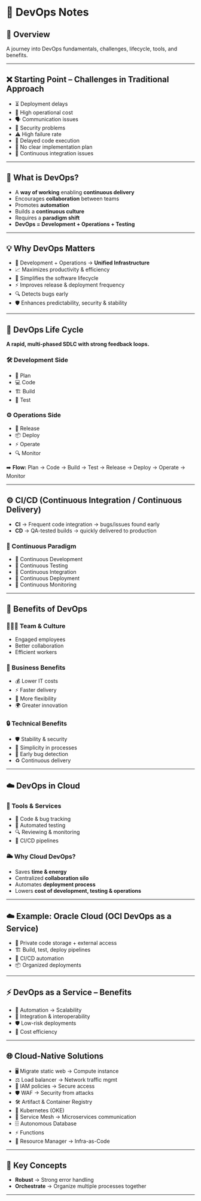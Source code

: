 # 🚀 DevOps Notes  

## 🔹 Overview  
A journey into DevOps fundamentals, challenges, lifecycle, tools, and benefits.  

---

## ❌ Starting Point – Challenges in Traditional Approach  
- ⏳ Deployment delays  
- 💸 High operational cost  
- 🗣️ Communication issues  
- 🔐 Security problems  
- ⚠️ High failure rate  
- 🐌 Delayed code execution  
- 📝 No clear implementation plan  
- 🔄 Continuous integration issues  

---

## 📖 What is DevOps?  
- A **way of working** enabling **continuous delivery**  
- Encourages **collaboration** between teams  
- Promotes **automation**  
- Builds a **continuous culture**  
- Requires a **paradigm shift**  
- **DevOps = Development + Operations + Testing**  

---

## 💡 Why DevOps Matters  
- 🔗 Development + Operations → **Unified Infrastructure**  
- 📈 Maximizes productivity & efficiency  
- 🔄 Simplifies the software lifecycle  
- ⚡ Improves release & deployment frequency  
- 🔍 Detects bugs early  
- 🛡️ Enhances predictability, security & stability  

---

## 🔄 DevOps Life Cycle  
**A rapid, multi-phased SDLC with strong feedback loops.**  

### 🛠 Development Side  
- 📌 Plan  
- 💻 Code  
- 🏗️ Build  
- 🧪 Test  

### ⚙️ Operations Side  
- 🚀 Release  
- 📦 Deploy  
- ⚡ Operate  
- 🔍 Monitor  

➡️ **Flow:** Plan → Code → Build → Test → Release → Deploy → Operate → Monitor  

---

## ⚙️ CI/CD (Continuous Integration / Continuous Delivery)  
- **CI** → Frequent code integration → bugs/issues found early  
- **CD** → QA-tested builds → quickly delivered to production  

### 🔄 Continuous Paradigm  
- 🔧 Continuous Development  
- 🧪 Continuous Testing  
- 🔗 Continuous Integration  
- 🚀 Continuous Deployment  
- 👀 Continuous Monitoring  

---

## 🎯 Benefits of DevOps  

### 🧑‍🤝‍🧑 Team & Culture  
- Engaged employees  
- Better collaboration  
- Efficient workers  

### 💼 Business Benefits  
- 💰 Lower IT costs  
- ⚡ Faster delivery  
- 🔄 More flexibility  
- 🌍 Greater innovation  

### 🔒 Technical Benefits  
- 🛡️ Stability & security  
- 🧹 Simplicity in processes  
- 🐞 Early bug detection  
- ♻️ Continuous delivery  

---

## ☁️ DevOps in Cloud  

### 🔧 Tools & Services  
- 📌 Code & bug tracking  
- 🧪 Automated testing  
- 🔍 Reviewing & monitoring  
- 🚀 CI/CD pipelines  

### 🌥️ Why Cloud DevOps?  
- Saves **time & energy**  
- Centralized **collaboration silo**  
- Automates **deployment process**  
- Lowers **cost of development, testing & operations**  

---

## ☁️ Example: Oracle Cloud (OCI DevOps as a Service)  
- 🔐 Private code storage + external access  
- 🏗️ Build, test, deploy pipelines  
- 🔄 CI/CD automation  
- 📦 Organized deployments  

---

## ⚡ DevOps as a Service – Benefits  
- 🤖 Automation → Scalability  
- 🔗 Integration & interoperability  
- 🛡️ Low-risk deployments  
- 💸 Cost efficiency  

---

## 🌐 Cloud-Native Solutions  
- 🖥️ Migrate static web → Compute instance  
- ⚖️ Load balancer → Network traffic mgmt  
- 🔑 IAM policies → Secure access  
- 🛡️ WAF → Security from attacks  
- 🛠️ Artifact & Container Registry  
- 🐳 Kubernetes (OKE)  
- 🔄 Service Mesh → Microservices communication  
- 🗄️ Autonomous Database  
- ⚡ Functions  
- 📜 Resource Manager → Infra-as-Code  

---

## 📝 Key Concepts  
- **Robust** → Strong error handling  
- **Orchestrate** → Organize multiple processes together  

---
